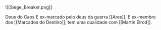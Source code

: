 ![[Siege_Breaker.png]]

Deus do Caos 
E ex-marcado pelo deus da guerra [[Ares]].
E ex-membro dos [[Marcados do Destino]], tem uma dualidade com [[Martin Elrod]].